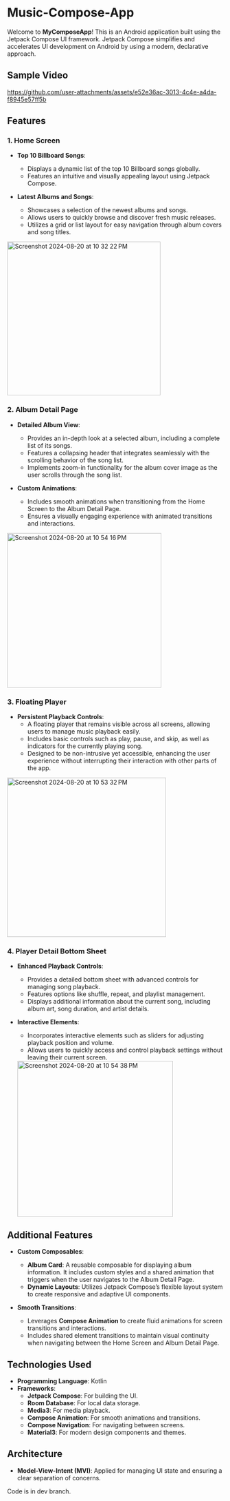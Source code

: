 # Music-Compose-App

Welcome to **MyComposeApp**! This is an Android application built using the Jetpack Compose UI framework. Jetpack Compose simplifies and accelerates UI development on Android by using a modern, declarative approach.

## Sample Video

https://github.com/user-attachments/assets/e52e36ac-3013-4c4e-a4da-f8945e57ff5b

## Features

### 1. Home Screen

- **Top 10 Billboard Songs**: 
  - Displays a dynamic list of the top 10 Billboard songs globally. 
  - Features an intuitive and visually appealing layout using Jetpack Compose.

- **Latest Albums and Songs**: 
  - Showcases a selection of the newest albums and songs.
  - Allows users to quickly browse and discover fresh music releases.
  - Utilizes a grid or list layout for easy navigation through album covers and song titles.
  
 <img width="357" alt="Screenshot 2024-08-20 at 10 32 22 PM" src="https://github.com/user-attachments/assets/bd854ba6-f0ee-4452-8672-58f4eb734f8e">

### 2. Album Detail Page

- **Detailed Album View**:
  - Provides an in-depth look at a selected album, including a complete list of its songs.
  - Features a collapsing header that integrates seamlessly with the scrolling behavior of the song list.
  - Implements zoom-in functionality for the album cover image as the user scrolls through the song list.

- **Custom Animations**:
  - Includes smooth animations when transitioning from the Home Screen to the Album Detail Page.
  - Ensures a visually engaging experience with animated transitions and interactions.

<img width="359" alt="Screenshot 2024-08-20 at 10 54 16 PM" src="https://github.com/user-attachments/assets/0139fbc5-3349-41c8-9256-f1a5461e7135">

### 3. Floating Player

- **Persistent Playback Controls**:
  - A floating player that remains visible across all screens, allowing users to manage music playback easily.
  - Includes basic controls such as play, pause, and skip, as well as indicators for the currently playing song.
  - Designed to be non-intrusive yet accessible, enhancing the user experience without interrupting their interaction with other parts of the app.

 <img width="370" alt="Screenshot 2024-08-20 at 10 53 32 PM" src="https://github.com/user-attachments/assets/933239c2-a8c2-4e17-8e1f-52ac1414af6f">

### 4. Player Detail Bottom Sheet

- **Enhanced Playback Controls**:
  - Provides a detailed bottom sheet with advanced controls for managing song playback.
  - Features options like shuffle, repeat, and playlist management.
  - Displays additional information about the current song, including album art, song duration, and artist details.

- **Interactive Elements**:
  - Incorporates interactive elements such as sliders for adjusting playback position and volume.
  - Allows users to quickly access and control playback settings without leaving their current screen.

  <img width="362" alt="Screenshot 2024-08-20 at 10 54 38 PM" src="https://github.com/user-attachments/assets/6179e075-ba1a-457a-9679-33fb22085ac9">

## Additional Features

- **Custom Composables**:
  - **Album Card**: A reusable composable for displaying album information. It includes custom styles and a shared animation that triggers when the user navigates to the Album Detail Page.
  - **Dynamic Layouts**: Utilizes Jetpack Compose’s flexible layout system to create responsive and adaptive UI components.

- **Smooth Transitions**:
  - Leverages **Compose Animation** to create fluid animations for screen transitions and interactions.
  - Includes shared element transitions to maintain visual continuity when navigating between the Home Screen and Album Detail Page.
## Technologies Used

- **Programming Language**: Kotlin
- **Frameworks**:
  - **Jetpack Compose**: For building the UI.
  - **Room Database**: For local data storage.
  - **Media3**: For media playback.
  - **Compose Animation**: For smooth animations and transitions.
  - **Compose Navigation**: For navigating between screens.
  - **Material3**: For modern design components and themes.

## Architecture

- **Model-View-Intent (MVI)**: Applied for managing UI state and ensuring a clear separation of concerns.





Code is in dev branch.


